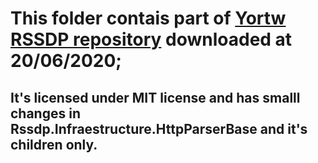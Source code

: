 # This folder contais part of [Yortw RSSDP repository](https://github.com/Yortw/RSSDP) downloaded at 20/06/2020;

## It's licensed under MIT license and has smalll changes in Rssdp.Infraestructure.HttpParserBase and it's children only.